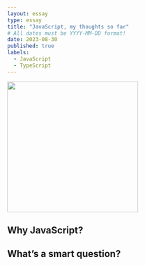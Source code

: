 ```yaml
---
layout: essay
type: essay
title: "JavaScript, my thoughts so far"
# All dates must be YYYY-MM-DD format!
date: 2023-08-30
published: true
labels:
  - JavaScript
  - TypeScript
---
```


<img width="300px" class="rounded float-start pe-4" src="..img/smart-questions/JavaScript-logo.png">

## Why JavaScript?

## What’s a smart question?

